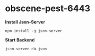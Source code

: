 # obscene-pest-6443

**Install Json-Server**

`npm install -g json-server`

**Start Backend**

`json-server db.json`